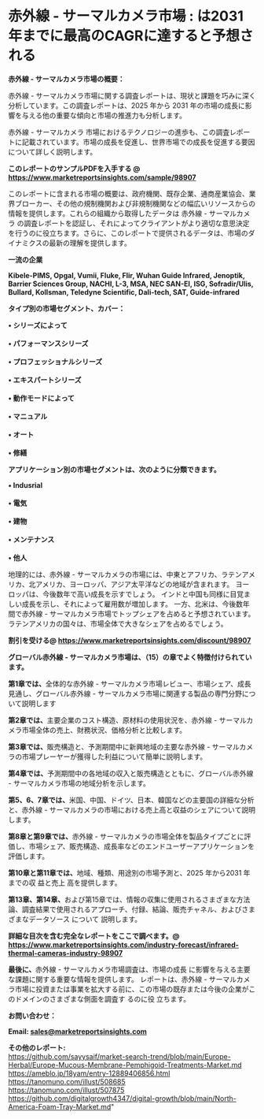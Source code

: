 # 赤外線 - サーマルカメラ市場 : は2031年までに最高のCAGRに達すると予想される

<strong><b>赤外線 - サーマルカメラ市場の概要：</b></strong>

赤外線 - サーマルカメラ市場に関する調査レポートは、現状と課題を巧みに深く分析しています。この調査レポートは、2025 年から 2031 年の市場の成長に影響を与える他の重要な傾向と市場の推進力も分析します。

赤外線 - サーマルカメラ 市場におけるテクノロジーの進歩も、この調査レポートに記載されています。市場の成長を促進し、世界市場での成長を促進する要因について詳しく説明します。

<strong>このレポートのサンプルPDFを入手する @ <a href=https://www.marketreportsinsights.com/sample/98907>https://www.marketreportsinsights.com/sample/98907</a></strong>

このレポートに含まれる市場の概要は、政府機関、既存企業、通商産業協会、業界ブローカー、その他の規制機関および非規制機関などの幅広いリソースからの情報を提供します。これらの組織から取得したデータは 赤外線 - サーマルカメラ の調査レポートを認証し、それによってクライアントがより適切な意思決定を行うのに役立ちます。さらに、このレポートで提供されるデータは、市場のダイナミクスの最新の理解を提供します。

<strong>一流の企業</strong>

<strong><b>Kibele-PIMS, Opgal, Vumii, Fluke, Flir, Wuhan Guide Infrared, Jenoptik, Barrier Sciences Group, NACHI, L-3, MSA, NEC SAN-EI, ISG, Sofradir/Ulis, Bullard, Kollsman, Teledyne Scientific, Dali-tech, SAT, Guide-infrared</b></strong>

<strong><b>タイプ別の市場セグメント、カバー：</b></strong>

<strong>• シリーズによって<br><br>• パフォーマンスシリーズ<br><br>• プロフェッショナルシリーズ<br><br>• エキスパートシリーズ<br><br>• 動作モードによって<br><br>• マニュアル<br><br>• オート<br><br>• 修繕</strong>

<strong><b>アプリケーション別の市場セグメントは、次のように分類できます。</b></strong>

<strong>• Indusrial<br><br>• 電気<br><br>• 建物<br><br>• メンテナンス<br><br>• 他人</strong>

 地理的には、赤外線 - サーマルカメラの市場には、中東とアフリカ、ラテンアメリカ、北アメリカ、ヨーロッパ、アジア太平洋などの地域が含まれます。 ヨーロッパは、今後数年で高い成長を示すでしょう。 インドと中国も同様に目覚ましい成長を示し、それによって雇用数が増加します。 一方、北米は、今後数年間で赤外線 - サーマルカメラ市場でトップシェアを占めると予想されています。 ラテンアメリカの国々は、市場全体で大きなシェアを占めるでしょう。

<strong>割引を受ける@ <a href=https://www.marketreportsinsights.com/discount/98907>https://www.marketreportsinsights.com/discount/98907</a></strong>

<strong><b>グローバル赤外線 - サーマルカメラ市場は、（15）の章でよく特徴付けられています。</b></strong>

<strong><b>第</b></strong><strong><b>1章では、</b></strong>全体的な赤外線 - サーマルカメラ市場レビュー、市場シェア、成長見通し、グローバル赤外線 - サーマルカメラ市場に関連する製品の専門分野について説明します

<strong><b>第2章では、</b></strong>主要企業のコスト構造、原材料の使用状況を、赤外線 - サーマルカメラ市場全体の売上、財務状況、価格分析と比較します。

<strong><b>第3章では、</b></strong>販売構造と、予測期間中に新興地域の主要な赤外線 - サーマルカメラの市場プレーヤーが獲得した利益について簡単に説明します。

<strong><b>第4章では、</b></strong>予測期間中の各地域の収入と販売構造とともに、グローバル赤外線 - サーマルカメラ市場の地域分析を示します。

<strong><b>第5、6、7章では、</b></strong>米国、中国、ドイツ、日本、韓国などの主要国の詳細な分析と、赤外線 - サーマルカメラの市場における売上高と収益のシェアについて説明します。

<strong><b>第8章と第9章では、</b></strong>赤外線 - サーマルカメラの市場全体を製品タイプごとに評価し、市場シェア、販売構造、成長率などのエンドユーザーアプリケーションを評価します。

<strong><b>第10章と第11章では、</b></strong>地域、種類、用途別の市場予測と、2025 年から2031 年までの収 益と売上 高を提供します。

<strong><b>第13章、第14章、</b></strong>および第15章では、情報の収集に使用されるさまざまな方法論、調査結果で使用されるアプローチ、付録、結論、販売チャネル、およびさまざまなデータソース について 説明します。

<strong>詳細な目次を含む完全なレポートをここで調べます。@ <a href=https://www.marketreportsinsights.com/industry-forecast/infrared-thermal-cameras-industry-98907>https://www.marketreportsinsights.com/industry-forecast/infrared-thermal-cameras-industry-98907</a></strong>

<strong><b>最後に、</b></strong>赤外線 - サーマルカメラ市場調査は、市場の成長 に影響を</a>与える主要な課題に関する重要な情報を提供します。 レポートは、赤外線 - サーマルカメラ市場に投資または事業を拡大する前に、この市場の既存または今後の企業がこのドメインのさまざまな側面を調査す るのに役 立ちます。

<strong><b>お問い合わせ：</b></strong>

<strong>Email: </strong><a href=mailto:sales@marketreportsinsights.com><strong>sales@marketreportsinsights.com</strong></a>

<strong>その他のレポート:</strong>
<br>
<a href=https://github.com/sayysaif/market-search-trend/blob/main/Europe-Herbal/Europe-Mucous-Membrane-Pemphigoid-Treatments-Market.md>https://github.com/sayysaif/market-search-trend/blob/main/Europe-Herbal/Europe-Mucous-Membrane-Pemphigoid-Treatments-Market.md</a>
<br>
<a href=https://ameblo.jp/18yam/entry-12889406856.html>https://ameblo.jp/18yam/entry-12889406856.html</a>
<br>
<a href=https://tanomuno.com/illust/508685>https://tanomuno.com/illust/508685</a>
<br>
<a href=https://tanomuno.com/illust/507875>https://tanomuno.com/illust/507875</a>
<br>
<a href=https://github.com/digitalgrowth4347/digital-growth/blob/main/North-America-Foam-Tray-Market.md>https://github.com/digitalgrowth4347/digital-growth/blob/main/North-America-Foam-Tray-Market.md</a>"
